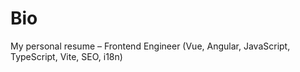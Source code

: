 # Bio
My personal resume – Frontend Engineer (Vue, Angular, JavaScript, TypeScript, Vite, SEO, i18n)
